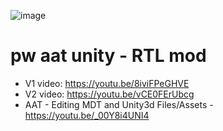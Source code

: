 ![image](https://github.com/yonixw/pw-aat-rtl-helpers/assets/5826209/1fda0f13-6df5-4a35-a396-6a1b56318e78)


# pw aat unity - RTL mod

* V1 video: https://youtu.be/8iviFPeGHVE
* V2 video: https://youtu.be/vCE0FErUbcg
* AAT - Editing MDT and  Unity3d Files/Assets -  https://youtu.be/_00Y8i4UNI4
